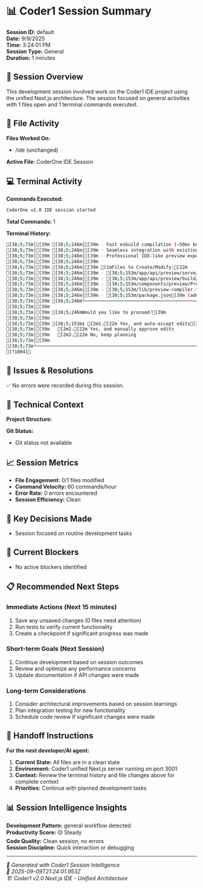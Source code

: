 # 📊 Coder1 Session Summary

**Session ID:** default  
**Date:** 9/9/2025  
**Time:** 3:24:01 PM  
**Session Type:** General  
**Duration:** 1 minutes

## 🎯 Session Overview

This development session involved work on the Coder1 IDE project using the unified Next.js architecture. The session focused on general activities with 1 files open and 1 terminal commands executed.

## 📁 File Activity

**Files Worked On:**
- /ide (unchanged)

**Active File:** CoderOne IDE Session


## 💻 Terminal Activity

**Commands Executed:**
```bash
CoderOne v2.0 IDE session started
```

**Total Commands:** 1


**Terminal History:**
```bash
[38;5;73m│[39m [38;5;246m│[39m - Fast esbuild compilation (~50ms builds)                                                           [38;5;246m│[39m [38;5;73m│[39m
[38;5;73m│[39m [38;5;246m│[39m - Seamless integration with existing file system                                                    [38;5;246m│[39m [38;5;73m│[39m
[38;5;73m│[39m [38;5;246m│[39m - Professional IDE-like preview experience                                                          [38;5;246m│[39m [38;5;73m│[39m
[38;5;73m│[39m [38;5;246m│[39m                                                                                                     [38;5;246m│[39m [38;5;73m│[39m
[38;5;73m│[39m [38;5;246m│[39m [1mFiles to Create/Modify:[22m                                                                             [38;5;246m│[39m [38;5;73m│[39m
[38;5;73m│[39m [38;5;246m│[39m - [38;5;153m/app/api/preview/serve/[...path]/route.ts[39m (new)                                                   [38;5;246m│[39m [38;5;73m│[39m
[38;5;73m│[39m [38;5;246m│[39m - [38;5;153m/app/api/preview/build/route.ts[39m (new)                                                             [38;5;246m│[39m [38;5;73m│[39m
[38;5;73m│[39m [38;5;246m│[39m - [38;5;153m/components/preview/PreviewPanel.tsx[39m (modify)                                                     [38;5;246m│[39m [38;5;73m│[39m
[38;5;73m│[39m [38;5;246m│[39m - [38;5;153m/lib/preview-compiler.ts[39m (new)                                                                    [38;5;246m│[39m [38;5;73m│[39m
[38;5;73m│[39m [38;5;246m│[39m - [38;5;153m/package.json[39m (add esbuild dependency)                                                            [38;5;246m│[39m [38;5;73m│[39m
[38;5;73m│[39m [38;5;246m╰─────────────────────────────────────────────────────────────────────────────────────────────────────╯[39m [38;5;73m│[39m
[38;5;73m│[39m                                                                                                         [38;5;73m│[39m
[38;5;73m│[39m [38;5;246mWould you like to proceed?[39m                                                                              [38;5;73m│[39m
[38;5;73m│[39m                                                                                                         [38;5;73m│[39m
[38;5;73m│[39m [38;5;153m❯ [2m1.[22m Yes, and auto-accept edits[39m                                                                         [38;5;73m│[39m
[38;5;73m│[39m   [2m2.[22m Yes, and manually approve edits                                                                    [38;5;73m│[39m
[38;5;73m│[39m   [2m3.[22m No, keep planning                                                                                  [38;5;73m│[39m
[38;5;73m│[39m                                                                                                         [38;5;73m│[39m
[38;5;73m╰─────────────────────────────────────────────────────────────────────────────────────────────────────────╯[39m
[?1004l
```


## 🚨 Issues & Resolutions

✅ No errors were recorded during this session.



## 🔧 Technical Context

**Project Structure:**


**Git Status:**
- Git status not available

## 📈 Session Metrics

- **File Engagement:** 0/1 files modified
- **Command Velocity:** 60 commands/hour
- **Error Rate:** 0 errors encountered
- **Session Efficiency:** Clean

## 🎯 Key Decisions Made

- Session focused on routine development tasks

## 🚧 Current Blockers

- No active blockers identified

## 📋 Recommended Next Steps

### Immediate Actions (Next 15 minutes)
1. Save any unsaved changes (0 files need attention)
2. Run tests to verify current functionality
3. Create a checkpoint if significant progress was made

### Short-term Goals (Next Session)
1. Continue development based on session outcomes
2. Review and optimize any performance concerns
3. Update documentation if API changes were made

### Long-term Considerations
1. Consider architectural improvements based on session learnings
2. Plan integration testing for new functionality
3. Schedule code review if significant changes were made

## 🤝 Handoff Instructions

**For the next developer/AI agent:**
1. **Current State:** All files are in a clean state
2. **Environment:** Coder1 unified Next.js server running on port 3001
3. **Context:** Review the terminal history and file changes above for complete context
4. **Priorities:** Continue with planned development tasks

## 📊 Session Intelligence Insights

**Development Pattern:** general workflow detected  
**Productivity Score:** 🟡 Steady  
**Code Quality:** Clean session, no errors  
**Session Discipline:** Quick interaction or debugging

---

*🤖 Generated with Coder1 Session Intelligence*  
*📅 2025-09-09T21:24:01.953Z*  
*🏗️ Coder1 v2.0 Next.js IDE - Unified Architecture*
